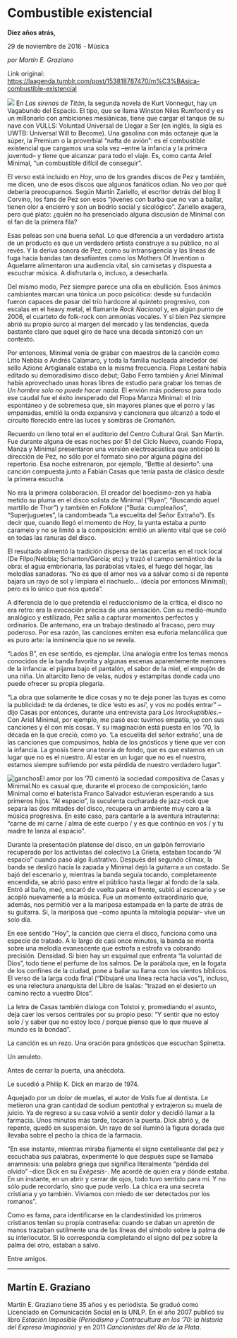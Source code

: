 # Combustible existencial

**Diez años atrás,**

29 de noviembre de 2016 - Música

_por Martín E. Graziano_

Link original: https://laagenda.tumblr.com/post/153818787470/m%C3%BAsica-combustible-existencial

![](https://64.media.tumblr.com/3026725a08786875e8c76fe174bed368/tumblr_inline_pk0l8cEop41t6q87u_500.jpg)
En *Las sirenas de Titán*, la segunda novela de Kurt Vonnegut, hay un Vagabundo del Espacio. El tipo, que se llama Winston Niles Rumfoord y es un millonario con ambiciones mesiánicas, tiene que cargar el tanque de su nave con VULLS: Voluntad Universal de Llegar a Ser (en inglés, la sigla es UWTB: Universal Will to Become). Una gasolina con más octanaje que la súper, la Premium o la proverbial “nafta de avión”: es el combustible existencial que cargamos una sola vez –entre la infancia y la primera juventud– y tiene que alcanzar para todo el viaje. Es, como canta Ariel Minimal, “un combustible difícil de conseguir”. 

El verso está incluido en *Hoy*, uno de los grandes discos de Pez y también, me dicen, uno de esos discos que algunos fanáticos odian. No veo por qué debería preocuparnos. Según Martín Zariello, el escritor detrás del blog Il Corvino, los fans de Pez son esos “jóvenes con barba que no van a bailar, tienen olor a encierro y son un bodrio social y sicológico”. Zariello exagera, pero qué plato: ¿quién no ha presenciado alguna discusión de Minimal con el fan de la primera fila? 

Esas peleas son una buena señal. Lo que diferencia a un verdadero artista de un producto es que un verdadero artista construye a su público, no al revés. Y la deriva sonora de Pez, como su intransigencia y las líneas de fuga hacia bandas tan desafiantes como los Mothers Of Invention o Aquelarre alimentaron una audiencia vital, sin camisetas y dispuesta a escuchar música. A disfrutarla o, incluso, a desecharla. 

Del mismo modo, Pez siempre parece una olla en ebullición. Esos ánimos cambiantes marcan una tónica un poco psicótica: desde su fundación fueron capaces de pasar del trío hardcore al quinteto progresivo, con escalas en el heavy metal, el flamante *Rock Nacional* y, en algún punto de 2006, el cuarteto de folk-rock con armonías vocales. Y si bien Pez siempre abrió su propio surco al margen del mercado y las tendencias, queda bastante claro que aquel giro de hace una década sintonizó con un contexto. 

Por entonces, Minimal venía de grabar con maestros de la canción como Litto Nebbia o Andrés Calamaro, y toda la familia nucleada alrededor del sello Azione Artigianale estaba en la misma frecuencia. Flopa Lestani había editado su demoradísimo disco debut; Gabo Ferro también y Ariel Minimal había aprovechado unas horas libres de estudio para grabar los temas de *Un hombre solo no puede hacer nada*. El envión más poderoso para todo ese caudal fue el éxito inesperado del Flopa Manza Minimal: el trío espontáneo y de sobremesa que, sin mayores planes que el porro y las empanadas, emitió la onda expansiva y cancionera que alcanzó a todo el circuito florecido entre las luces y sombras de Cromañón. 

Recuerdo un lleno total en el auditorio del Centro Cultural Gral. San Martín. Fue durante alguna de esas noches por $1 del Ciclo Nuevo, cuando Flopa, Manza y Minimal presentaron una versión electroacústica que anticipó la dirección de Pez, no sólo por el formato sino por alguna página del repertorio. Esa noche estrenaron, por ejemplo, “Bettie al desierto”: una canción compuesta junto a Fabián Casas que tenía pasta de clásico desde la primera escucha. 

No era la primera colaboración. El creador del boedismo-zen ya había metido su pluma en el disco solista de Minimal (“Ryan”, “Buscando aquel martillo de Thor”) y también en *Folklore* (“Buda: cumpleaños”, “Superjuguetes”, la candombeada “La escuelita del Señor Extraño”). Es decir que, cuando llegó el momento de *Hoy*, la yunta estaba a punto caramelo y no se limitó a la composición: emitió un aliento vital que se coló en todas las ranuras del disco. 

El resultado alimentó la tradición dispersa de las parcerías en el rock local (De Filpo/Nebbia; Schanton/García; etc) y trazó el campo semántico de la obra: el agua embrionaria, las parábolas vitales, el fuego del hogar, las melodías sanadoras. “No es que el amor nos va a salvar como si de repente bajara un rayo de sol y limpiara el riachuelo… (decía por entonces Minimal); pero es lo único que nos queda”. 

A diferencia de lo que pretendía el reduccionismo de la crítica, el disco no era retro: era la evocación precisa de una sensación. Con su medio-mundo analógico y estilizado, Pez salía a capturar momentos perfectos y ordinarios. De antemano, era un trabajo destinado al fracaso, pero muy poderoso. Por esa razón, las canciones emiten esa euforia melancólica que es puro arte: la inminencia que no se revela. 

 “Lados B”, en ese sentido, es ejemplar. Una analogía entre los temas menos conocidos de la banda favorita y algunas escenas aparentemente menores de la infancia: el pijama bajo el pantalón, el sabor de la miel, el empujón de una niña. Un altarcito lleno de velas, nudos y estampitas donde cada uno puede ofrecer su propia plegaria. 

 “La obra que solamente te dice cosas y no te deja poner las tuyas es como la publicidad: te da órdenes, te dice ‘esto es así’, y vos no podés entrar” –dijo Casas por entonces, durante una entrevista para *Los Inrockuptibles*.– Con Ariel Minimal, por ejemplo, me pasó eso: tuvimos empatía, yo con sus canciones y él con mis cosas. Y su imaginación está puesta en los ’70, la década en la que creció, como yo. ‘La escuelita del señor extraño’, una de las canciones que compusimos, habla de los gnósticos y tiene que ver con la infancia. La gnosis tiene una teoría de fondo, que es que estamos en un lugar que no es el nuestro. Al estar en un lugar que no es el nuestro, estamos siempre sufriendo por esta pérdida de nuestro verdadero lugar”. 

![ganchos](https://64.media.tumblr.com/1a5bb82088a488c3a5f67a72ba646f85/tumblr_inline_pk0l8dpanR1t6q87u_500.jpg)El amor por los ’70 cimentó la sociedad compositiva de Casas y Minimal.No es casual que, durante el proceso de composición, tanto Minimal como el baterista Franco Salvador estuvieran esperando a sus primeros hijos. “Al espacio”, la suculenta cucharada de jazz-rock que separa las dos mitades del disco, recupera un ambiente muy caro a la música progresiva. En este caso, para cantarle a la aventura intrauterina: “carne de mi carne / alma de este cuerpo / y es que continúo en vos / y tu madre te lanza al espacio”. 

Durante la presentación platense del disco, en un galpón ferroviario recuperado por los activistas del colectivo La Grieta, estaban tocando “Al espacio” cuando pasó algo ilustrativo. Después del segundo clímax, la banda se deslizó hacia la zapada y Minimal dejó la guitarra a un costado. Se bajó del escenario y, mientras la banda seguía tocando, completamente encendida, se abrió paso entre el público hasta llegar al fondo de la sala. Entró al baño, meó, encaró de vuelta para el frente, subió al escenario y se acopló nuevamente a la música. Fue un momento extraordinario que, además, nos permitió ver a la mariposa estampada en la parte de atrás de su guitarra. Si, la mariposa que –como apunta la mitología popular– vive un solo día. 

En ese sentido “Hoy”, la canción que cierra el disco, funciona como una especie de tratado. A lo largo de casi once minutos, la banda se monta sobre una melodía evanescente que estrofa a estrofa va cobrando precisión. Densidad. Si bien hay un esquimal que enfrenta “la voluntad de Dios”, todo tiene el perfume de los salmos. De la parábola que, en la fogata de los confines de la ciudad, pone a bailar su llama con los vientos bíblicos. El verso de la larga coda final (“Dibujaré una línea recta hacia vos”), incluso, es una relectura anarquista del Libro de Isaías: “trazad en el desierto un camino recto a vuestro Dios”. 

La letra de Casas también dialoga con Tolstoi y, promediando el asunto, deja caer los versos centrales por su propio peso: “Y sentir que no estoy solo / y saber que no estoy loco / porque pienso que lo que mueve al mundo es la bondad”.   

La canción es un rezo. Una oración para gnósticos que escuchan Spinetta.   

Un amuleto.   

Antes de cerrar la puerta, una anécdota.   

Le sucedió a Philip K. Dick en marzo de 1974. 

Aquejado por un dolor de muelas, el autor de *Valis* fue al dentista. Le metieron una gran cantidad de sodium pentothal y extrajeron su muela de juicio. Ya de regreso a su casa volvió a sentir dolor y decidió llamar a la farmacia. Unos minutos más tarde, tocaron la puerta. Dick abrió y, de repente, quedó en suspensión. Un rayo de sol iluminó la figura dorada que llevaba sobre el pecho la chica de la farmacia. 

 “En ese instante, mientras miraba fijamente el signo centelleante del pez y escuchaba sus palabras, experimenté lo que después supe se llamaba anamnesis: una palabra griega que significa literalmente “pérdida del olvido” –dice Dick en su *Exégesis*-. Me acordé de quién era y dónde estaba. En un instante, en un abrir y cerrar de ojos, todo tuvo sentido para mí. Y no sólo pude recordarlo, sino que pude verlo. La chica era una secreta cristiana y yo también. Vivíamos con miedo de ser detectados por los romanos”. 

Como es fama, para identificarse en la clandestinidad los primeros cristianos tenían su propia contraseña: cuando se daban un apretón de manos trazaban sutilmente una de las líneas del símbolo sobre la palma de su interlocutor. Si lo correspondía completando el signo del pez sobre la palma del otro, estaban a salvo.   

Entre amigos. 

  




---

 Martín E. Graziano
-------------------

 Martín E. Graziano tiene 35 años y es periodista. Se graduó como Licenciado en Comunicación Social en la UNLP. En el año 2007 publicó su libro *Estación Imposible (Periodismo y Contracultura en los ’70: la historia del Expreso Imaginario)* y en 2011 *Cancionistas del Río de la Plata*.

